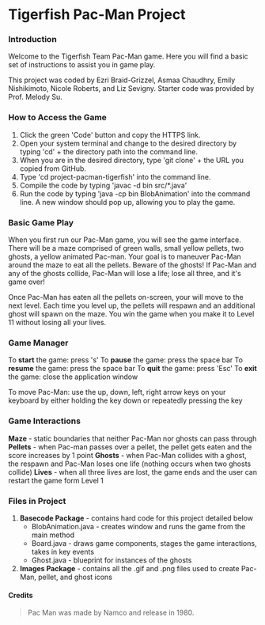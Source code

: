 # Tigerfish Pac-Man Project


### Introduction

Welcome to the Tigerfish Team Pac-Man game. Here you will find a basic set of instructions to assist you in game play.

This project was coded by Ezri Braid-Grizzel, Asmaa Chaudhry, Emily Nishikimoto, Nicole Roberts, and Liz Sevigny. Starter code was provided by Prof. Melody Su.

### How to Access the Game
1. Click the green 'Code' button and copy the HTTPS link.
2. Open your system terminal and change to the desired directory by typing 'cd' + the directory path into the command line.
3. When you are in the desired directory, type 'git clone' + the URL you copied from GitHub.
4. Type 'cd project-pacman-tigerfish' into the command line.
5. Compile the code by typing 'javac -d bin src/*.java'
6. Run the code by typing 'java -cp bin BlobAnimation' into the command line. A new window should pop up, allowing you to play the game.

### Basic Game Play

When you first run our Pac-Man game, you will see the game interface. There will be a maze comprised of 
green walls, small yellow pellets, two ghosts, a yellow animated Pac-man. Your goal is to maneuver 
Pac-Man around the maze to eat all the pellets. Beware of the ghosts! If Pac-Man and any of the ghosts collide,
Pac-Man will lose a life; lose all three, and it's game over!


Once Pac-Man has eaten all the pellets on-screen, your will move to the next level. Each time you level up, the 
pellets will respawn and an additional ghost will spawn on the maze. You win the game when you make it to
Level 11 without losing all your lives. 


### Game Manager


To **start** the game: press 's'
To **pause** the game: press the space bar
To **resume** the game: press the space bar
To **quit** the game: press 'Esc'
To **exit** the game: close the application window

To move Pac-Man: use the up, down, left, right arrow 
keys on your keyboard by either holding the key down 
or repeatedly pressing the key


### Game Interactions


**Maze** - static boundaries that neither Pac-Man nor ghosts can pass through
**Pellets** - when Pac-man passes over a pellet, the pellet gets eaten and the score increases by 1 point
**Ghosts** - when Pac-Man collides with a ghost, the respawn and Pac-Man loses one life (nothing occurs
when two ghosts collide)
**Lives** - when all three lives are lost, the game ends and the user can restart the game form Level 1


### Files in Project

1. **Basecode Package** - contains hard code for this project detailed below
	* BlobAnimation.java - creates window and runs the game from the main method
	* Board.java - draws game components, stages the game interactions, takes in key events
	* Ghost.java - blueprint for instances of the ghosts
2. **Images Package** - contains all the .gif and .png files used to create Pac-Man, pellet, and ghost icons


#### Credits

> Pac Man was made by Namco and release in 1980.
